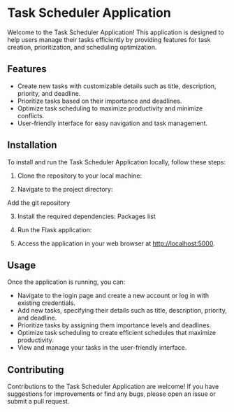 # Task Scheduler Application

Welcome to the Task Scheduler Application! This application is designed to help users manage their tasks efficiently by providing features for task creation, prioritization, and scheduling optimization.

## Features

- Create new tasks with customizable details such as title, description, priority, and deadline.
- Prioritize tasks based on their importance and deadlines.
- Optimize task scheduling to maximize productivity and minimize conflicts.
- User-friendly interface for easy navigation and task management.

## Installation

To install and run the Task Scheduler Application locally, follow these steps:

1. Clone the repository to your local machine:


2. Navigate to the project directory:

Add the git repository

3. Install the required dependencies:
Packages list

4. Run the Flask application:


5. Access the application in your web browser at [http://localhost:5000](http://localhost:5000).

## Usage

Once the application is running, you can:

- Navigate to the login page and create a new account or log in with existing credentials.
- Add new tasks, specifying their details such as title, description, priority, and deadline.
- Prioritize tasks by assigning them importance levels and deadlines.
- Optimize task scheduling to create efficient schedules that maximize productivity.
- View and manage your tasks in the user-friendly interface.

## Contributing

Contributions to the Task Scheduler Application are welcome! If you have suggestions for improvements or find any bugs, please open an issue or submit a pull request.


